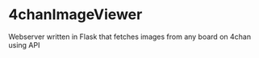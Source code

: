 # 4chanImageViewer
Webserver written in Flask that fetches images from any board on 4chan using API

